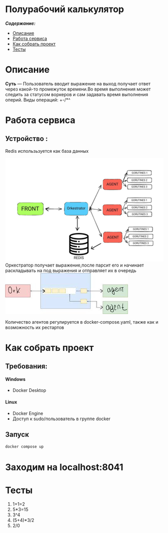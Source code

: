 Полурабочий калькулятор
==============



***Содержание:***
- [Описание](#Introduction)
- [Работа сервиса](#Preparing)
- [Как собрать проект](#assembly)
- [Тесты](#Test)



# Описание <a name="Introduction"></a>

**Суть** — Пользователь вводит выражение на выход получает ответ через какой-то промежуток времени.Во время выполнения может следить за статусом воркеров и сам задавать время выполнения оперий. 
Виды операций: +-/*^ 
# Работа сервиса<a name="Preparing"></a>
## Устройство : 
  Redis использьзуется как база данных 
  

![struct](art/graph.jpg "Структура")
Оркестратор получает выражение,после парсит его и начинает раскладывать на под выражения  и отправляет их  в очередь
![queue](art/qu.jpg "очередь")

Количество агентов регулируется в docker-compose.yaml, также как и возможность их рестартов

# Как собрать проект <a name="assembly"></a>

## Требования:
#### Windows
- Docker Desktop
#### Linux
- Docker Engine
- Доступ к sudo/пользователь в группе docker
## Запуск

```bash
docker compose up
```

# Заходим на  localhost:8041

# Тесты <a name="Test"></a> 

1. 1+1=2
2. 5*3=15
3. 3^4
4. (5+4)*3/2
5. 2/0
 


